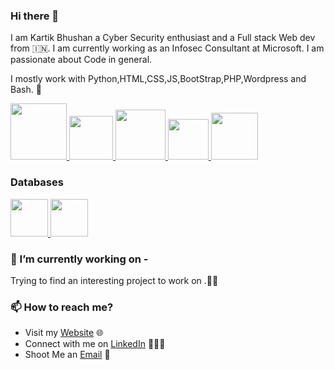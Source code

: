 ### Hi there 👋

I am Kartik Bhushan a Cyber Security enthusiast and a Full stack Web dev from 🇮🇳. I am currently working as an Infosec Consultant at Microsoft. I am passionate about Code in general.

I mostly work with Python,HTML,CSS,JS,BootStrap,PHP,Wordpress and Bash. 🚀

<p float="left">
  <a href="https://python.org/" target="_blank" >
    <img src="https://media1.giphy.com/media/KAq5w47R9rmTuvWOWa/giphy.gif"  height="90" />
  </a>
  <a href="https://www.w3.org/wiki/The_web_standards_model_-_HTML_CSS_and_JavaScript" target="_blank" >
    <img src="https://raw.githubusercontent.com/itsksaurabh/itsksaurabh/master/assets/html-css-js.png" height="70" />
  </a>
  <a href="https://www.php.net/" target="_blank" >
    <img src="https://media.giphy.com/media/JqDcpPX8vWahUny0pE/giphy.gif"  height="80" /> 
  </a>
  <a href="https://www.gnu.org/software/bash/" target="_blank" >
    <img src="https://cdn.freebiesupply.com/logos/thumbs/2x/bash-1-logo.png"  height="65" />
  </a>
  <a href="https://wordpress.org/" target="_blank" >
    <img src="https://media.giphy.com/media/3de1kqCxacXCh2s3NF/giphy.gif"  height="75" />
  </a>
 </p>
  
### Databases 
<p float="left">
   <a href="https://www.mysql.com/" target="_blank" >
    <img src="https://banner2.cleanpng.com/20180803/abq/kisspng-mysql-cluster-database-management-system-%E4%B8%93-%E9%A2%98-%E5%92%96-%E5%95%A1-%E4%B8%8E-%E4%BB%A3-%E7%A0%81-5b640d8b2a2e53.6067051415332837231728.jpg" height="60" />
  </a>
  </a>
    <a href="https://www.mongodb.com/" target="_blank" >
    <img src="https://www.logolynx.com/images/logolynx/cf/cf72126a3551b816d617a06ffb01388b.png" height="60" />
  </a> 
</p>


### 🔭 I’m currently working on -

Trying to find an interesting project to work on .🐱‍💻 

### 📫 How to reach me?

 - Visit my [Website](https://kartikbhushan.github.io/Portfolio-Gatsby/) 🌐
 - Connect with me on [LinkedIn](https://www.linkedin.com/in/kartik-bhushan-977a0716b/) 👨🏻‍💻
 - Shoot Me an [Email](mailto:kbhushan@microsoft.com) 💌
 
